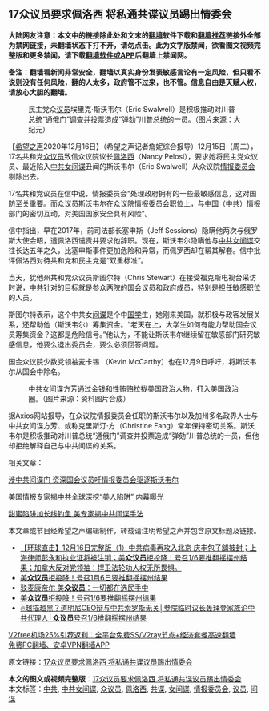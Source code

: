  <h2>17众议员要求佩洛西 将私通共谍议员踢出情委会</h2> <p class="notice"><b>大陆网友注意：本文中的链接除此处和文末的<a href="https://github.com/bannedbook/fanqiang" >翻墙</a>软件下载和<a href="https://github.com/killgcd/justmysocks/blob/master/README.md">翻墙推荐</a>链接外全部为禁网链接，未翻墙状态下打不开，请勿点击。此为文字版禁闻，欲看图文视频完整版和更多禁闻，请下载<a href="https://github.com/bannedbook/fanqiang">翻墙软件或APP</a>后翻墙上禁闻网。</p><p>备注：翻墙看新闻非常安全，翻墙以真实身份发表敏感言论有一定风险，但只看不说则没有任何风险，翻的人太多，政府管不过来，也不管。信息自由是天赋人权，请放心大胆的翻墙。</b></p>  <div class="entry"> <figure><figcaption>民主党众<a href="https://www.bannedbook.org/bnews/tag/%e8%ae%ae%e5%91%98/" class="st_tag internal_tag" rel="tag" title="标签 议员 下的日志">议员</a>埃里克·斯沃韦尔（Eric Swalwell）是积极推动对川普总统“通俄门”调查并投票造成“弹劾”川普总统的一员。（图片来源：大纪元）</figcaption></figure> <p>【<span class='wp_keywordlink_affiliate'><a href="https://www.soundofhope.org" title="希望之声" target="_blank">希望之声</a></span>2020年12月16日】（希望之声记者詹妮综合报导）12月15日（周二），17名共和党<a href="https://www.bannedbook.org/bnews/tag/%E4%BC%97%E8%AE%AE%E5%91%98/" class="st_tag internal_tag" rel="tag" title="标签 众议员 下的日志">众议员</a>致信众议院议长<a href="https://www.bannedbook.org/bnews/tag/%e4%bd%a9%e6%b4%9b%e8%a5%bf/" class="st_tag internal_tag" rel="tag" title="标签 佩洛西 下的日志">佩洛西</a>（Nancy Pelosi），要求她将民主党众议员、最近陷入<a href="https://www.bannedbook.org/bnews/tag/%e4%b8%ad%e5%85%b1/" class="st_tag internal_tag" rel="tag" title="标签 中共 下的日志">中共</a><span class='wp_keywordlink'><a href="https://www.bannedbook.org/forum2/topic3076.html" title="《传奇女谍-邓文迪传》" target="_blank">女间谍</a></span>丑闻的斯沃韦尔（Eric Swalwell）从众议院<a href="https://www.bannedbook.org/bnews/tag/%E6%83%85%E6%8A%A5%E5%A7%94%E5%91%98%E4%BC%9A/" class="st_tag internal_tag" rel="tag" title="标签 情报委员会 下的日志">情报委员会</a>剔除出去。</p> <p>17名共和党议员在信中说，情报委员会“处理政府拥有的一些最敏感信息，这对国防至关重要。而众议员斯沃韦尔在众议院情报委员会职位上，与<span class='wp_keywordlink_affiliate'><a href="https://www.bannedbook.org/" title="中国" target="_blank">中国</a></span>（中共）情报部门的密切互动，对美国国家安全具有风险”。</p> <p>信中指出，早在2017年，前司法部长塞申斯（Jeff Sessions）隐瞒他两次与俄罗斯大使会晤，遭佩洛西谴责并要求他辞职。现在，斯沃韦尔隐瞒他与<a href="https://www.bannedbook.org/bnews/tag/%E4%B8%AD%E5%85%B1%E5%A5%B3%E9%97%B4%E8%B0%8D/" class="st_tag internal_tag" rel="tag" title="标签 中共女间谍 下的日志">中共女间谍</a>交往长达五年之久，比塞申斯事件更加危险和异常，而佩罗西却在帮其解套。信中批评佩洛西对待共和党和民主党是“双重标准”。</p>  <p>当天，犹他州共和党众议员斯图尔特（Chris Stewart）在接受福克斯电视台采访时说，中共针对的目标就是参众两院的国会议员和政府成员，特别是担任敏感职位的人员。</p> <p>斯图尔特表示，这个中共女<a href="https://www.bannedbook.org/bnews/tag/%e9%97%b4%e8%b0%8d/" class="st_tag internal_tag" rel="tag" title="标签 间谍 下的日志">间谍</a>是个中<span class='wp_keywordlink'><a href="https://www.bannedbook.org/forum24/" title="国学传统文化禁书" target="_blank">国学</a></span>生，她刚来美国，就积极与政客发展关系，还帮助他（斯沃韦尔）筹集资金。“老天在上，大学生如何有能力帮助国会议员筹集资金？这都是危险信号。”他认为，不能让斯沃韦尔继续留在敏感部门研究敏感信息，他要么退出委员会，要么必须回答问题。</p> <p>国会众议院少数党领袖麦卡锡 （Kevin McCarthy）也在12月9日呼吁，将斯沃韦尔从国会中除名。</p>  <figure><figcaption>中共<a href="https://www.bannedbook.org/bnews/tag/%E5%A5%B3%E9%97%B4%E8%B0%8D/" class="st_tag internal_tag" rel="tag" title="标签 女间谍 下的日志">女间谍</a>方芳通过金钱和性贿赂拉拢美国政治人物，打入美国政治圈。（图片来源：资料图片合成）</figcaption></figure> <p>据Axios网站报导，在众议院情报委员会任职的斯沃韦尔以及加州多名政界人士与中共女间谍方芳、或称克里斯汀‧方（Christine Fang）常年保持密切关系。斯沃韦尔是积极推动对川普总统“通俄门”调查并投票造成“弹劾”川普总统的一员，但他却拒绝解释自己与中共间谍的关系。</p> <p>相关文章：</p> <p><a href="https://www.soundofhope.org/post/452434">涉中共间谍门 资深国会议员吁情报委员会驱逐斯沃韦尔</a></p>  <p><a href="https://www.soundofhope.org/post/452896">美国情报专家揭中共全球深挖“美人陷阱” 内幕曝光</a></p> <p><a href="https://www.soundofhope.org/post/454096">甜蜜陷阱加长线钓鱼 美专家揭中共间谍手法</a></p> <p>本文章或节目经希望之声编辑制作，转载请注明希望之声并包含原文标题及链接。</p>  <ul class='op-related-articles' title='相关阅读'> <li><a href='https://www.bannedbook.org/bnews/bannedvideo/20201216/1449229.html' target='_blank'>【环球直击】12月16日完整版（1）中共病毒再攻入北京 庆丰包子舖被封；上海律师彭永和执业证将被注销；美<b>众议员</b>拒投降！号召1/6要推翻摇摆州结果；加拿大反对党领袖：捍卫法轮功人权无所畏惧。</a></li> <li><a href='https://www.bannedbook.org/bnews/bannedvideo/20201216/1449030.html' target='_blank'>美<b>众议员</b>拒投降！号召1月6日要推翻摇摆州结果</a></li> <li><a href='https://www.bannedbook.org/bnews/topimagenews/20201216/1449014.html' target='_blank'>驳麦康奈尔 美<b>众议员</b>：一切都在选民手中</a></li> <li><a href='https://www.bannedbook.org/bnews/taiwannews/20201216/1448909.html' target='_blank'>美<b>众议员</b>拒投降！号召1/6要推翻摇摆州结果</a></li> <li><a href='https://www.bannedbook.org/bnews/taiwannews/20201216/1448798.html' target='_blank'>🔥越描越黑？道明尼CEO辩与中共索罗斯无关│参院临时议长轰拜登家族沦中共代理人│<b>众议员</b>号召1/6推翻摇摆州结果</a></li> </ul> <p class="texttj"> <a href="https://www.bannedbook.org/forum23/topic22702.html" target="_blank">V2free机场25%引荐返利：全平台免费SS/V2ray节点+经济套餐高速翻墙</a><br/> <a href="https://github.com/bannedbook/fanqiang/wiki/%E7%A6%81%E9%97%BB%E7%BD%91%E5%AE%89%E5%8D%93%E7%BF%BB%E5%A2%99%E6%96%B0%E9%97%BBAPP" target="_blank">免费PC翻墙、安卓VPN翻墙APP</a></p><p>原文链接：<a class="src_link"  href="https://www.soundofhope.org/post/454306" target="_blank">17众议员要求佩洛西 将私通共谍议员踢出情委会</a></p><a name='sharetosocial'></a>       <div><b>本文的图文或视频完整版</b>：<a href='https://www.bannedbook.org/bnews/comments/20201217/1449326.html'>17众议员要求佩洛西 将私通共谍议员踢出情委会</a></div>  </div><!--END ENTRY--> <div class="postfooter"> <div>本文标签：<a href="https://www.bannedbook.org/bnews/tag/%e4%b8%ad%e5%85%b1/" rel="tag">中共</a>, <a href="https://www.bannedbook.org/bnews/tag/%E4%B8%AD%E5%85%B1%E5%A5%B3%E9%97%B4%E8%B0%8D/" rel="tag">中共女间谍</a>, <a href="https://www.bannedbook.org/bnews/tag/%E4%BC%97%E8%AE%AE%E5%91%98/" rel="tag">众议员</a>, <a href="https://www.bannedbook.org/bnews/tag/%e4%bd%a9%e6%b4%9b%e8%a5%bf/" rel="tag">佩洛西</a>, <a href="https://www.bannedbook.org/bnews/tag/%e5%85%b1%e8%b0%8d/" rel="tag">共谍</a>, <a href="https://www.bannedbook.org/bnews/tag/%E5%A5%B3%E9%97%B4%E8%B0%8D/" rel="tag">女间谍</a>, <a href="https://www.bannedbook.org/bnews/tag/%E6%83%85%E6%8A%A5%E5%A7%94%E5%91%98%E4%BC%9A/" rel="tag">情报委员会</a>, <a href="https://www.bannedbook.org/bnews/tag/%e8%ae%ae%e5%91%98/" rel="tag">议员</a>, <a href="https://www.bannedbook.org/bnews/tag/%e9%97%b4%e8%b0%8d/" rel="tag">间谍</a></div>  </div><!--END POSTFOOTER--> 